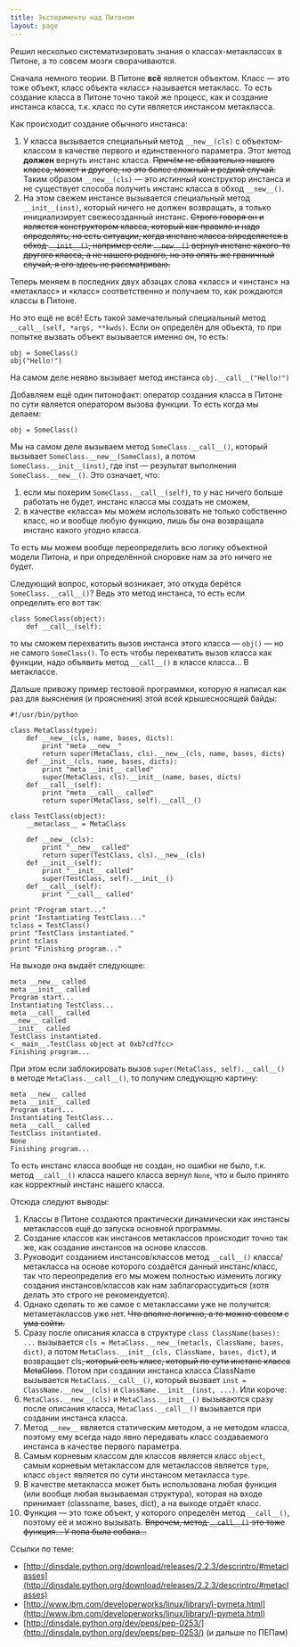 ```yaml
---
title: Эксперименты над Питоном
layout: page 
---
```

Решил несколько систематизировать знания о классах-метаклассах в Питоне, а то совсем мозги сворачиваются.

Сначала немного теории. В Питоне **всё** является объектом. Класс — это тоже объект, класс объекта «класс» называется метакласс. То есть создание класса в Питоне точно такой же процесс, как и создание инстанса класса, т.к. класс по сути является инстансом метакласса.

Как происходит создание обычного инстанса:

  1. У класса вызывается специальный метод `__new__(cls)` с объектом-классом в качестве первого и единственного параметра. Этот метод **должен** вернуть инстанс класса. <del>Причём не обязательно нашего класса, может и другого, но это более сложный и редкий случай.</del> Таким образом `__new__(cls)` — это _истинный_ конструктор инстанса и не существует способа получить инстанс класса в обход `__new__()`.
  2. На этом свежем инстансе вызывается специальный метод `__init__(inst)`, который ничего не должен возвращать, а только инициализирует свежесозданный инстанс. <del>Строго говоря он и является конструктором класса, который как правило и надо определять, но есть ситуации, когда инстанс класса определяется в обход `__init__()`, например если `__new__()` вернул инстанс какого-то другого класса, а не нашего родного, но это опять же граничный случай, я его здесь не рассматриваю.</del>

Теперь меняем в последних двух абзацах слова «класс» и «инстанс» на «метакласс» и «класс» соответственно и получаем то, как рождаются классы в Питоне.

Но это ещё не всё! Есть такой замечательный специальный метод `__call__(self, *args, **kwds)`. Если он определён для объекта, то при попытке вызвать объект вызывается именно он, то есть:
    
    obj = SomeClass()
    obj("Hello!")

На самом деле неявно вызывает метод инстанса `obj.__call__("Hello!")`

Добавляем ещё один питонофакт: оператор создания класса в Питоне по сути является оператором вызова функции. То есть когда мы делаем:
    
    obj = SomeClass()

Мы на самом деле вызываем метод `SomeClass.__call__()`, который вызывает `SomeClass.__new__(SomeClass)`, а потом `SomeClass.__init__(inst)`, где inst — результат выполнения `SomeClass.__new__()`. Это означает, что:

  1. если мы похерим `SomeClass.__call__(self)`, то у нас ничего больше работать не будет, инстанс класса мы создать не сможем,
  2. в качестве «класса» мы можем использовать не только собственно класс, но и вообще любую функцию, лишь бы она возвращала инстанс какого угодно класса.

То есть мы можем вообще переопределить всю логику объектной модели Питона, и при определённой сноровке нам за это ничего не будет.

Следующий вопрос, который возникает, это откуда берётся `SomeClass.__call__()`? Ведь это метод инстанса, то есть если определить его вот так:
    
    class SomeClass(object):
    	def __call__(self):

то мы сможем перехватить вызов инстанса этого класса — `obj()` — но не самого `SomeClass()`. То есть чтобы перехватить вызов класса как функции, надо объявить метод `__call__()` в классе класса... В метаклассе.

Дальше привожу пример тестовой программки, которую я написал как раз для выяснения (и прояснения) этой всей крышесносящей байды:
    
    #!/usr/bin/python
    
    class MetaClass(type):
    	def __new__(cls, name, bases, dicts):
    		print "meta __new__"
    		return super(MetaClass, cls).__new__(cls, name, bases, dicts)
    	def __init__(cls, name, bases, dicts):
    		print "meta __init__ called"
    		super(MetaClass, cls).__init__(name, bases, dicts)
    	def __call__(self):
    		print "meta __call__ called"
    		return super(MetaClass, self).__call__()
    
    class TestClass(object):
    	__metaclass__ = MetaClass
    
    	def __new__(cls):
    		print "__new__ called"
    		return super(TestClass, cls).__new__(cls)
    	def __init__(self):
    		print "__init__ called"
    		super(TestClass, self).__init__()
    	def __call__(self):
    		print "__call__ called"
    
    print "Program start..."
    print "Instantiating TestClass..."
    tclass = TestClass()
    print "TestClass instantiated."
    print tclass
    print "Finishing program..."
    

На выходе она выдаёт следующее:
    
    meta __new__ called
    meta __init__ called
    Program start...
    Instantiating TestClass...
    meta __call__ called
    __new__ called
    __init__ called
    TestClass instantiated.
    <__main__.TestClass object at 0xb7cd7fcc>
    Finishing program...
    

При этом если заблокировать вызов `super(MetaClass, self).__call__()` в методе `MetaClass.__call__()`, то получим следующую картину:
    
    meta __new__ called
    meta __init__ called
    Program start...
    Instantiating TestClass...
    meta __call__ called
    TestClass instantiated.
    None
    Finishing program...
    

То есть инстанс класса вообще не создан, но ошибки не было, т.к. метод `__call__()` класса нашего класса вернул `None`, что и было принято как корректный инстанс нашего класса.

Отсюда следуют выводы:

  1. Классы в Питоне создаются практически динамически как инстансы метаклассов ещё до запуска основной программы.
  2. Создание классов как инстансов метаклассов происходит точно так же, как создание инстансов на основе классов.
  3. Руководит созданием инстансов/классов метод `__call__()` класса/метакласса на основе которого создаётся данный инстанс/класс, так что переопределив его мы можем полностью изменить логику создания инстансов/классов как нам заблагорассудиться (хотя делать это строго не рекомендуется).
  4. Однако сделать то же самое с метаклассами уже не получится: метаметаклассов уже нет. <del>Что вполне логично, а то можно совсем с ума сойти.</del>
  5. Сразу после описания класса в структуре `class ClassName(bases): ...` вызывается `cls = MetaClass.__new__(metacls, ClassName, bases, dict)`, а потом `MetaClass.__init__(cls, ClassName, bases, dict)`, и возвращает cls<del>, который есть класс, который по сути инстанс класса MetaClass</del>. Потом при создании инстанса класса ClassName вызывается `MetaClass.__call__()`, который вызвает `inst = ClassName.__new__(cls)` и `ClassName.__init__(inst, ...)`. Или короче:
  6. `MetaClass.__new__(cls)` и `MetaClass.__init__()` вызываются сразу после описания класса, `MetaClass.__call__()` вызывается при создании инстанса класса.
  7. Метод `__new__` является статическим методом, а не методом класса, поэтому ему всегда надо явно передавать класс создаваемого инстанса в качестве первого параметра.
  8. Самым корневым классом для классов является класс `object`, самым корневым метаклассом для метаклассов является `type`, класс `object` является по сути инстансом метакласса `type`.
  9. В качестве метакласса может быть использована любая функция (или вообще любая вызываемая структура), которая на входе принимает (classname, bases, dict), а на выходе отдаёт класс.
  10. Функция — это тоже объект, у которого определён метод `__call__()`, поэтому её и можно вызывать. <del>Впрочем, метод `__call__()` это тоже функция... У попа была собака...</del>

Ссылки по теме:

  - [http://dinsdale.python.org/download/releases/2.2.3/descrintro/#metaclasses](http://dinsdale.python.org/download/releases/2.2.3/descrintro/#metaclasses)
  - [http://www.ibm.com/developerworks/linux/library/l-pymeta.html](http://www.ibm.com/developerworks/linux/library/l-pymeta.html)
  - [http://dinsdale.python.org/dev/peps/pep-0253/](http://dinsdale.python.org/dev/peps/pep-0253/) (и дальше по ПЕПам)
